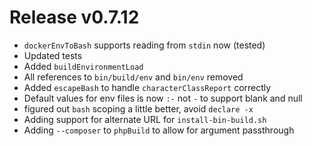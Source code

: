 # Release v0.7.12

- `dockerEnvToBash` supports reading from `stdin` now (tested)
- Updated tests
- Added `buildEnvironmentLoad`
- All references to `bin/build/env` and `bin/env` removed
- Added `escapeBash` to handle `characterClassReport` correctly
- Default values for env files is now `:-` not `-` to support blank and null
- figured out `bash` scoping a little better, avoid `declare -x`
- Adding support for alternate URL for `install-bin-build.sh`
- Adding `--composer` to `phpBuild` to allow for argument passthrough
